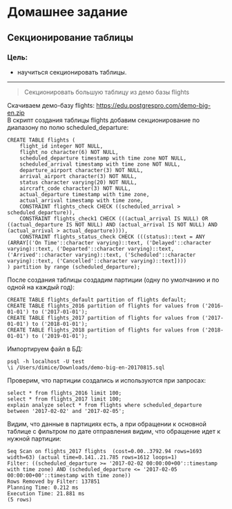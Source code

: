 # Домашнее задание
## Секционирование таблицы
### Цель:
* научиться секционировать таблицы.
---

> Секционировать большую таблицу из демо базы flights

Скачиваем демо-базу flights: https://edu.postgrespro.com/demo-big-en.zip  
В скрипт создания таблицы flights добавим секционирование по диапазону по полю scheduled_departure:
```
CREATE TABLE flights (
    flight_id integer NOT NULL,
    flight_no character(6) NOT NULL,
    scheduled_departure timestamp with time zone NOT NULL,
    scheduled_arrival timestamp with time zone NOT NULL,
    departure_airport character(3) NOT NULL,
    arrival_airport character(3) NOT NULL,
    status character varying(20) NOT NULL,
    aircraft_code character(3) NOT NULL,
    actual_departure timestamp with time zone,
    actual_arrival timestamp with time zone,
    CONSTRAINT flights_check CHECK ((scheduled_arrival > scheduled_departure)),
    CONSTRAINT flights_check1 CHECK (((actual_arrival IS NULL) OR ((actual_departure IS NOT NULL) AND (actual_arrival IS NOT NULL) AND (actual_arrival > actual_departure)))),
    CONSTRAINT flights_status_check CHECK (((status)::text = ANY (ARRAY[('On Time'::character varying)::text, ('Delayed'::character varying)::text, ('Departed'::character varying)::text, ('Arrived'::character varying)::text, ('Scheduled'::character varying)::text, ('Cancelled'::character varying)::text])))
) partition by range (scheduled_departure);
```

После создания таблицы создадим партиции (одну по умолчанию и по одной на каждый год):
```
CREATE TABLE flights_default partition of flights default;
CREATE TABLE flights_2016 partition of flights for values from ('2016-01-01') to ('2017-01-01');
CREATE TABLE flights_2017 partition of flights for values from ('2017-01-01') to ('2018-01-01');
CREATE TABLE flights_2018 partition of flights for values from ('2018-01-01') to ('2019-01-01');
```

Импортируем файл в БД:
```
psql -h localhost -U test
\i /Users/dimice/Downloads/demo-big-en-20170815.sql
```

Проверим, что партиции создались и используются при запросах:
```
select * from flights_2016 limit 100;
select * from flights_2017 limit 100;
explain analyze select * from flights where scheduled_departure between '2017-02-02' and '2017-02-05';
```
Видим, что данные в партициях есть, а при обращении к основной таблице с фильтром по дате отправления видим, что обращение идет к нужной партиции:
```
Seq Scan on flights_2017 flights  (cost=0.00..3792.94 rows=1693 width=63) (actual time=0.141..21.785 rows=1612 loops=1)
Filter: ((scheduled_departure >= '2017-02-02 00:00:00+00'::timestamp with time zone) AND (scheduled_departure <= '2017-02-05 00:00:00+00'::timestamp with time zone))
Rows Removed by Filter: 137851
Planning Time: 0.212 ms
Execution Time: 21.881 ms
(5 rows)
```